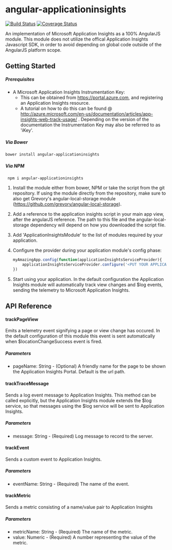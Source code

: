 
angular-applicationinsights
===========================
[![Build Status][travisCI-image]][travisCI-url] [![Coverage Status][coveralls-image]][coveralls-url]

An implementation of Microsoft Application Insights as a 100% AngularJS module. This module does not utilize the offical Application Insights Javascript SDK, in order to avoid depending on global code outside of the AngularJS platform scope.

## Getting Started

##### Prerequisites

- A Microsoft Application Insights Instrumentation Key:
    - This can be obtained from https://portal.azure.com, and registering an Application Insights resource.
    - A tutorial on how to do this can be found @ http://azure.microsoft.com/en-us/documentation/articles/app-insights-web-track-usage/ . Depending on the version of the documentation the Instrumentation Key may also be referred to as 'iKey'. 


##### Via Bower
```
bower install angular-applicationinsights
```

##### Via NPM

     npm i angular-applicationinsights

1. Install the module either from bower, NPM or take the script from the git repository. If using the module directly from the repository, make sure to also get Grevory's angular-local-storage module (https://github.com/grevory/angular-local-storage). 
2. Add a reference to the application insights script in your main app view, after the angularJS reference. The path to this file and the angular-local-storage dependency will depend on how you downloaded the script file. 
3. Add 'ApplicationInsightsModule' to the list of modules required by your application.
4. Configure the provider during your application module's config phase:
    
    ```Javascript
    myAmazingApp.config(function(applicationInsightsServiceProvider){
        applicationInsightsServiceProvider.configure('<PUT YOUR APPLICATION INSIGHTS KEY HERE', 'myAmazingApp');
    })
    ```
5. Start using your application. In the default configuration the Application Insights module will automatically track view changes and $log events, sending the telemetry to Microsoft Application Insights.


## API Reference

#### trackPageView
Emits a telemetry event signifying a page or view change has occured. In the default configuration of this module this event is sent automatically when $locationChangeSuccess event is fired.
##### Parameters
*    pageName: String - (Optional) A friendly name for the page to be shown the Application Insights Portal. Default is the url path.

#### trackTraceMessage
Sends a log event message to Application Insights. This method can be called explicitly, but the Application Insights module extends the $log service, so that messages using the $log service will be sent to Application Insights.
##### Parameters
*   message: String - (Required) Log message to record to the server.
   
#### trackEvent
Sends a custom event to Application Insights. 
##### Parameters
*   eventName: String - (Required) The name of the event.

#### trackMetric
Sends a metric consisting of a name/value pair to Application Insights
##### Parameters
*   metricName: String - (Required) The name of the metric.
*   value: Numeric - (Required) A number representing the value of the metric.


[travisCI-image]: https://travis-ci.org/khaines/angular-applicationinsights.svg?branch=master&
[travisCI-url]: https://travis-ci.org/khaines/angular-applicationinsights
[coveralls-image]: https://coveralls.io/repos/khaines/angular-applicationinsights/badge.svg?branch=master
[coveralls-url]: https://coveralls.io/r/khaines/angular-applicationinsights?branch=master
    
    
    
